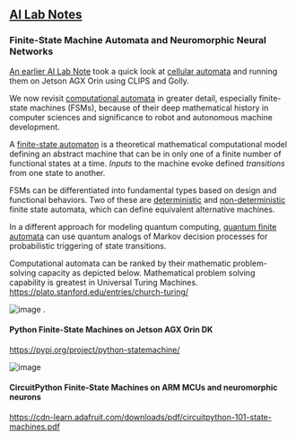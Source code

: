 ## <u>AI Lab Notes</u>

### **Finite-State Machine Automata and Neuromorphic Neural Networks**

[An earlier AI Lab Note](https://github.com/rtrelease/Jetson-Symbolics-Neuromorphics/blob/main/GameOfLife.md) took a quick look at [cellular automata](https://plato.stanford.edu/entries/cellular-automata/) and running them on Jetson AGX Orin using CLIPS and Golly.  

We now revisit [computational automata](https://en.m.wikipedia.org/wiki/Automata_theory) in greater detail, especially finite-state machines (FSMs), because of their deep mathematical history in computer sciences and significance to robot and autonomous machine development.

A [finite-state automaton](https://en.m.wikipedia.org/wiki/Finite-state_machine) is a theoretical mathematical computational model defining an abstract machine that can be in only one of a finite number of functional states at a time.  *Inputs* to the machine evoke defined *transitions* from one state to another.

FSMs can be differentiated into fundamental types based on design and functional behaviors. Two of these are [deterministic](https://en.m.wikipedia.org/wiki/Deterministic_finite_automaton) and [non-deterministic](https://en.m.wikipedia.org/wiki/Nondeterministic_finite_automaton) finite state automata, which can define equivalent alternative machines.

In a different approach for modeling quantum computing, [quantum finite automata](https://en.m.wikipedia.org/w/index.php?title=Quantum_finite_automaton) can use quantum analogs of Markov decision processes for probabilistic triggering of state transitions.

Computational automata can be ranked by their mathematic problem-solving capacity as depicted below.  Mathematical problem solving capability is greatest in Universal Turing Machines.
https://plato.stanford.edu/entries/church-turing/



![image](https://github.com/user-attachments/assets/273a2cca-b6d2-4bb0-82e4-8b11eca86b43)
.

#### Python Finite-State Machines on Jetson AGX Orin DK

https://pypi.org/project/python-statemachine/

![image](https://github.com/user-attachments/assets/4f97ce3a-1abe-452b-a8e3-876096116625)


#### CircuitPython Finite-State Machines on ARM MCUs and neuromorphic neurons

https://cdn-learn.adafruit.com/downloads/pdf/circuitpython-101-state-machines.pdf
